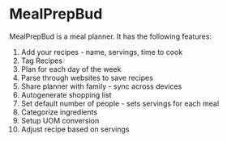 # MealPrepBud

MealPrepBud is a meal planner. It has the following features:
1. Add your recipes - name, servings, time to cook
2. Tag Recipes
3. Plan for each day of the week
4. Parse through websites to save recipes
5. Share planner with family - sync across devices
6. Autogenerate shopping list
7. Set default number of people - sets servings for each meal
8. Categorize ingredients
9. Setup UOM conversion
10. Adjust recipe based on servings
